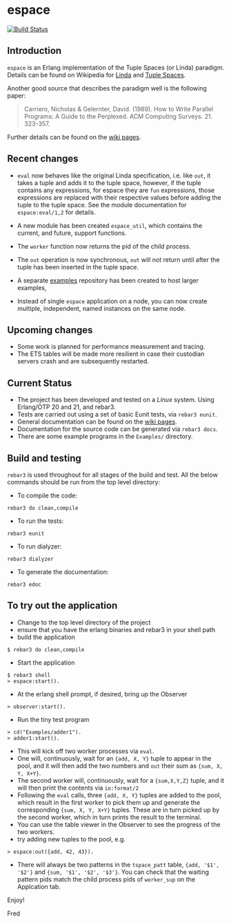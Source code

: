 # espace

[![Build Status](https://travis-ci.com/fredyouhanaie/espace.svg?branch=master)](https://travis-ci.com/fredyouhanaie/espace)

## Introduction

`espace` is an Erlang implementation of the Tuple Spaces
(or Linda) paradigm. Details can be found on Wikipedia for
[Linda](https://en.wikipedia.org/wiki/Linda_(coordination_language)) and [Tuple Spaces](https://en.wikipedia.org/wiki/Tuple_space).

Another good source that describes the paradigm well is the following paper:

> Carriero, Nicholas & Gelernter, David. (1989).
> How to Write Parallel Programs: A Guide to the Perplexed.
> ACM Computing Surveys. 21. 323-357.

Further details can be found on the [wiki pages](https://github.com/fredyouhanaie/espace/wiki).

## Recent changes

* `eval` now behaves like the original Linda specification, i.e. like
  `out`, it takes a tuple and adds it to the tuple space, however, if
  the tuple contains any expressions, for espace they are `fun`
  expressions, those expressions are replaced with their respective
  values before adding the tuple to the tuple space. See the module
  documentation for `espace:eval/1,2` for details.
* A new module has been created `espace_util`, which contains the
  current, and future, support functions.

* The `worker` function now returns the pid of the child process.
* The `out` operation is now synchronous, `out` will not return until
  after the tuple has been inserted in the tuple space.
* A separate
  [examples](https://github.com/fredyouhanaie/espace-examples)
  repository has been created to host larger examples,
* Instead of single `espace` application on a node, you can now create
  multiple, independent, named instances on the same node.

## Upcoming changes

* Some work is planned for performance measurement and tracing.
* The ETS tables will be made more resilient in case their custodian
  servers crash and are subsequently restarted.

## Current Status

* The project has been developed and tested on a *Linux* system. Using
  Erlang/OTP 20 and 21, and rebar3.
* Tests are carried out using a set of basic Eunit tests, via `rebar3 eunit`.
* General documentation can be found on the [wiki pages](https://github.com/fredyouhanaie/espace/wiki).
* Documentation for the source code can be generated via `rebar3 docs`.
* There are some example programs in the `Examples/` directory.

## Build and testing

`rebar3` is used throughout for all stages of the build and test. All
the below commands should be run from the top level directory:

* To compile the code:
```
rebar3 do clean,compile
```

* To run the tests:
```
rebar3 eunit
```

* To run dialyzer:
```
rebar3 dialyzer
```

* To generate the documentation:
```
rebar3 edoc
```

## To try out the application

* Change to the top level directory of the project
* ensure that you have the erlang binaries and rebar3 in your shell path
* build the application
```
$ rebar3 do clean,compile
```
* Start the application
```
$ rebar3 shell
> espace:start().
```
* At the erlang shell prompt, if desired, bring up the Observer
```
> observer:start().
```
* Run the tiny test program
```
> cd("Examples/adder1").
> adder1:start().
```
  * This will kick off two worker processes via `eval`.
  * One will, continuously, wait for an `{add, X, Y}` tuple to appear in
    the pool, and it will then add the two numbers and `out` their sum as
    `{sum, X, Y, X+Y}`.
  * The second worker will, continuously, wait for a `{sum,X,Y,Z}` tuple,
    and it will then print the contents via `io:format/2`
  * Following the `eval` calls, three `{add, X, Y}` tuples are added
    to the pool, which result in the first worker to pick them up and
    generate the corresponding `{sum, X, Y, X+Y}` tuples. These are in
    turn picked up by the second worker, which in turn prints the
    result to the terminal.
* You can use the table viewer in the Observer to see the progress of
  the two workers.
* try adding new tuples to the pool, e.g.
```
> espace:out({add, 42, 43}).
```
* There will always be two patterns in the `tspace_patt` table, `{add,
  '$1', '$2'}` and `{sum, '$1', '$2', '$3'}`. You can check that the
  waiting pattern pids match the child process pids of `worker_sup` on
  the Applcation tab.


Enjoy!

Fred
